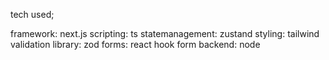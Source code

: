 tech used;

framework: next.js
scripting: ts
statemanagement: zustand
styling: tailwind
validation library: zod
forms: react hook form
backend: node
